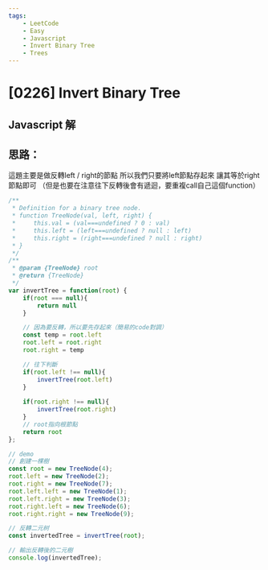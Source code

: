 ```yaml
---
tags: 
    - LeetCode
    - Easy
    - Javascript
    - Invert Binary Tree
    - Trees
---
```

# [0226] Invert Binary Tree
## Javascript 解

## 思路：
這題主要是做反轉left / right的節點
所以我們只要將left節點存起來
讓其等於right節點即可
（但是也要在注意往下反轉後會有遞迴，要重複call自己這個function）
```javascript
/**
 * Definition for a binary tree node.
 * function TreeNode(val, left, right) {
 *     this.val = (val===undefined ? 0 : val)
 *     this.left = (left===undefined ? null : left)
 *     this.right = (right===undefined ? null : right)
 * }
 */
/**
 * @param {TreeNode} root
 * @return {TreeNode}
 */
var invertTree = function(root) {
    if(root === null){
        return null
    }

    // 因為要反轉，所以要先存起來（簡易的code對調）
    const temp = root.left
    root.left = root.right
    root.right = temp

    // 往下判斷
    if(root.left !== null){
        invertTree(root.left)
    }
    
    if(root.right !== null){
        invertTree(root.right)
    }
    // root指向根節點
    return root
};
```
```javascript
// demo
// 創建一棵樹
const root = new TreeNode(4);
root.left = new TreeNode(2);
root.right = new TreeNode(7);
root.left.left = new TreeNode(1);
root.left.right = new TreeNode(3);
root.right.left = new TreeNode(6);
root.right.right = new TreeNode(9);

// 反轉二元树
const invertedTree = invertTree(root);

// 輸出反轉後的二元樹
console.log(invertedTree);
```